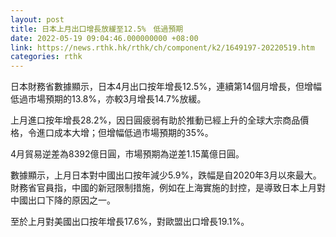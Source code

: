 ```yaml
---
layout: post
title: 日本上月出口增長放緩至12.5%　低過預期
date: 2022-05-19 09:04:46.000000000 +08:00
link: https://news.rthk.hk/rthk/ch/component/k2/1649197-20220519.htm
categories: rthk
---
```


日本財務省數據顯示，日本4月出口按年增長12.5%，連續第14個月增長，但增幅低過市場預期的13.8%，亦較3月增長14.7%放緩。

上月進口按年增長28.2%，因日圓疲弱有助於推動已經上升的全球大宗商品價格，令進口成本大增；但增幅低過市場預期的35%。

4月貿易逆差為8392億日圓，市場預期為逆差1.15萬億日圓。

數據顯示，上月日本對中國出口按年減少5.9%，跌幅是自2020年3月以來最大。財務省官員指，中國的新冠限制措施，例如在上海實施的封控，是導致日本上月對中國出口下降的原因之一。

至於上月對美國出口按年增長17.6%，對歐盟出口增長19.1%。
